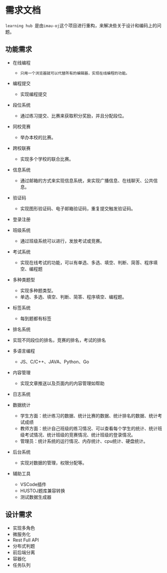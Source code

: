 # 需求文档

`learning hub `是由`imau-oj`这个项目进行重构，来解决些关于设计和编码上的问题。

## 功能需求

- 在线编程

  - 	只用一个浏览器就可以代替所有的编辑器，实现在线编程的功能。
- 编程提交

  - 实现编程提交
- 段位系统

  - 通过练习提交、比赛来获取积分奖励，并且分配段位。
- 同校竞赛

  - 举办本校的比赛。
- 跨校联赛

  - 实现多个学校的联合比赛。
- 信息系统

  - 通过邮箱的方式来实现信息系统，来实现广播信息、在线聊天、公共信息。
- 验证码

  - 实现图形验证码、电子邮箱验证码，重复提交触发验证码。
- 登录注册
- 班级系统

  - 通过班级系统可以进行，发放考试或竞赛。
- 考试系统

  - 实现在线考试的功能，可以有单选、多选、填空、判断、简答、程序填空、编程题
- 多种类题型

  - 实现多种题类型。
  - 单选、多选、填空、判断、简答、程序填空、编程题。
- 标签系统
  - 每到题都有标签
- 排名系统
- 实现不同段位的排名，竞赛的排名，考试的排名
- 多语言编程
  - JS、C/C++、JAVA、Python、Go
- 内容管理
  - 实现文章推送以及页面内的内容管理如帮助
- 日志系统
- 数据统计
  - 学生方面：统计练习的数据、统计比赛的数据、统计排名的数据、统计考试成绩
  - 教师方面：统计自己班级的练习情况、可以查看每个学生的统计、统计班级考试情况、统计班级的竞赛情况、统计班级的登录情况。
  - 管理员：统计系统的运行情况、内存统计、cpu统计、硬盘统计。
- 后台系统
  - 实现对数据的管理，权限分配等。
- 辅助工具
  - VSCode插件
  - HUSTOJ题库兼容转换
  - 测试数据生成器

## 设计需求

- 实现多角色
- 微服务化
- Rest Full API
- 分布式判题
- 前后端分离
- 容器化
- 任务队列

